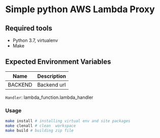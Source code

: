 # Simple python AWS Lambda Proxy

## Required tools

- Python 3.7, virtualenv
- Make

## Expected Environment Variables

| Name    | Description |
| ------- | ----------- |
| BACKEND | Backend url |

`Handler`: lambda_function.lambda_handler

### Usage
```bash
make install # installing virtual env and site packages
make clenall # clean  workspace
make build # building zip file
````